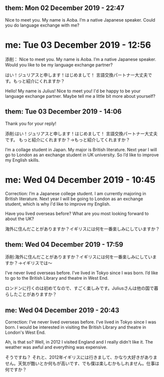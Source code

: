 ## them: Mon 02 December 2019 - 22:47

Nice to meet you.
My name is Aoba.
I’m a native Japanese speaker.
Could you do language exchange with me?

# me: Tue 03 December 2019 - 12:56

添削：
Nice to meet you.
My name is Aoba.
I’m a native Japanese speaker.
Would you like to be my language exchange partner?

はい！ジュリアスと申します！はじめまして！
言語交換パートナー大丈夫です。もっと紹介にくれますか？

Hello! My name is Julius! Nice to meet you!
I'd be happy to be your language exchange partner. Maybe tell me a little bit more about yourself?

## them: Tue 03 December 2019 - 14:06

Thank you for your reply!

添削:はい！ジュリアスと申します！はじめまして！
言語交換パートナー大丈夫です。
もっと紹介にくれますか？→もっと紹介してくれますか？

I’m a collage student in Japan.
My major is British literature.
Next year I will go to London as an exchange student in UK university.
So I’d like to improve my English skills.

# me: Wed 04 December 2019 - 10:45

Correction:
I’m a Japanese college student.
I am currently majoring in British literature.
Next year I will be going to London as an exchange student, which is why I'd like to improve my English.


Have you lived overseas before? What are you most looking forward to about the UK?

海外に住んだことがありますか？イギリスには何を一番楽しみにしていますか？

## them: Wed 04 December 2019 - 17:59

添削:海外に住んだことがありますか？イギリスには何を一番楽しみにしていますか？→イギリスでは〜

I’ve never lived overseas before.
I’ve lived in Tokyo since I was born.
I’d like to go to the British Library and theatre in West End.

ロンドンに行くのは初めてなので、すごく楽しみです。Juliusさんは他の国で暮らしたことがありますか？

## me: Wed 04 December 2019 - 20:43

Correction:
I’ve never lived overseas before.
I’ve lived in Tokyo since I was born.
I would be interested in visiting the British Library and theatre in London's West End.

Ah, is that so? Well, in 2012 I visited England and I really didn't like it. The weather was awful and everything was expensive.

そうですね？ それと、2012年イギリスには行きまして、かなり大好きがありません。天気が酷いとか何もが高いです、でも僕は楽しむかもしれません。仕事は何ですか？
